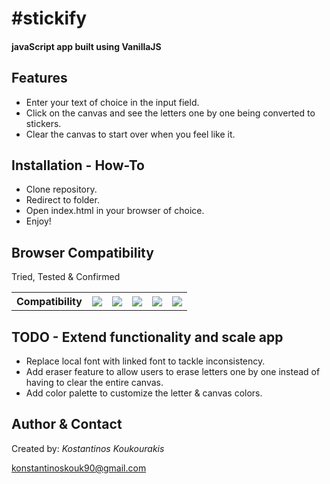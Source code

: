 <h1>#stickify</h1>

<h4>javaScript app built using VanillaJS</h4>

<h2>Features</h2>

<ul>
	<li>Enter your text of choice in the input field.</li>
	<li>Click on the canvas and see the letters one by one being converted to stickers.</li>
	<li>Clear the canvas to start over when you feel like it.</li>
</ul>

<h2>Installation - How-To</h2>

<ul>
	<li>Clone repository.</li>
	<li>Redirect to folder.</li>
	<li>Open index.html in your browser of choice.</li>
	<li>Enjoy!</li>
</ul>

<h2>Browser Compatibility</h2>

<p>Tried, Tested &amp; Confirmed</p>
<table>
	<tbody>
		<tr>
		    <th>Compatibility</th>
		    <th><img data-img="Chrome" src="http://www.w3schools.com/images/compatible_chrome.gif"></th>
		    <th><img data-img="Firefox" src="http://www.w3schools.com/images/compatible_firefox.gif"></th>
		    <th><img data-img="Safari" src="http://www.w3schools.com/images/compatible_safari.gif"></th>
		    <th><img data-img="Opera" src="http://www.w3schools.com/images/compatible_opera.gif"></th>
		    <th><img data-img="IE" src="http://www.w3schools.com/images/compatible_ie.gif"></th>
		</tr>
	</tbody>
</table>

<h2>TODO - Extend functionality and scale app</h2>

<ul>
	<li>Replace local font with linked font to tackle inconsistency.</li>
	<li>Add eraser feature to allow users to erase letters one by one instead of having to clear the entire canvas.</li>
	<li>Add color palette to customize the letter &amp; canvas colors.</li>
</ul>

<h2>Author & Contact</h2>

<p>Created by: <i>Kostantinos Koukourakis</i></p>
<p><a href="mailto:konstantinoskouk90@gmail.com" target="_top">konstantinoskouk90@gmail.com</a></p>
